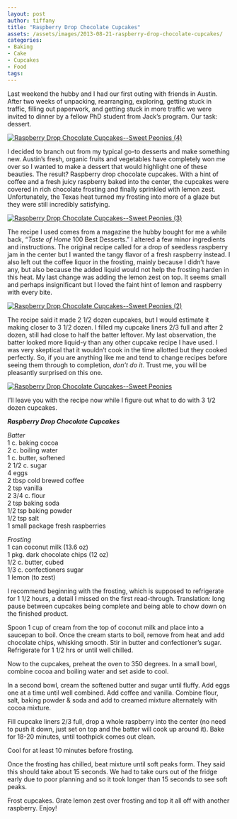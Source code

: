 ```yaml
---
layout: post
author: tiffany
title: "Raspberry Drop Chocolate Cupcakes"
assets: /assets/images/2013-08-21-raspberry-drop-chocolate-cupcakes/
categories: 
- Baking
- Cake
- Cupcakes
- Food
tags: 
---
```


Last weekend the hubby and I had our first outing with friends in Austin. After two weeks of unpacking, rearranging, exploring, getting stuck in traffic, filling out paperwork, and getting stuck in more traffic we were invited to dinner by a fellow PhD student from Jack’s program. Our task: dessert.

[![Raspberry Drop Chocolate Cupcakes--Sweet Peonies (4)](jekyll_uploads/2013/08/Raspberry-Drop-Chocolate-Cupcakes-Sweet-Peonies-4-575x381.jpg)](http://www.sweetpeonies.com/2013/08/raspberry-drop-chocolate-cupcakes/raspberry-drop-chocolate-cupcakes-sweet-peonies-4/)

I decided to branch out from my typical go-to desserts and make something new. Austin’s fresh, organic fruits and vegetables have completely won me over so I wanted to make a dessert that would highlight one of these beauties. The result? Raspberry drop chocolate cupcakes. With a hint of coffee and a fresh juicy raspberry baked into the center, the cupcakes were covered in rich chocolate frosting and finally sprinkled with lemon zest. Unfortunately, the Texas heat turned my frosting into more of a glaze but they were still incredibly satisfying.

[![Raspberry Drop Chocolate Cupcakes--Sweet Peonies (3)](jekyll_uploads/2013/08/Raspberry-Drop-Chocolate-Cupcakes-Sweet-Peonies-3-575x381.jpg)](http://www.sweetpeonies.com/2013/08/raspberry-drop-chocolate-cupcakes/raspberry-drop-chocolate-cupcakes-sweet-peonies-3/)

The recipe I used comes from a magazine the hubby bought for me a while back, “_Taste of Home_ 100 Best Desserts.” I altered a few minor ingredients and instructions. The original recipe called for a drop of seedless raspberry jam in the center but I wanted the tangy flavor of a fresh raspberry instead. I also left out the coffee liquor in the frosting, mainly because I didn’t have any, but also because the added liquid would not help the frosting harden in this heat. My last change was adding the lemon zest on top. It seems small and perhaps insignificant but I loved the faint hint of lemon and raspberry with every bite.

[![Raspberry Drop Chocolate Cupcakes--Sweet Peonies (2)](jekyll_uploads/2013/08/Raspberry-Drop-Chocolate-Cupcakes-Sweet-Peonies-2-575x381.jpg)](http://www.sweetpeonies.com/2013/08/raspberry-drop-chocolate-cupcakes/raspberry-drop-chocolate-cupcakes-sweet-peonies-2/)

The recipe said it made 2 1/2 dozen cupcakes, but I would estimate it making closer to 3 1/2 dozen. I filled my cupcake liners 2/3 full and after 2 dozen, still had close to half the batter leftover. My last observation, the batter looked more liquid-y than any other cupcake recipe I have used. I was very skeptical that it wouldn’t cook in the time allotted but they cooked perfectly. So, if you are anything like me and tend to change recipes before seeing them through to completion, _don’t do it_. Trust me, you will be pleasantly surprised on this one.

[![Raspberry Drop Chocolate Cupcakes--Sweet Peonies](jekyll_uploads/2013/08/Raspberry-Drop-Chocolate-Cupcakes-Sweet-Peonies-575x381.jpg)](http://www.sweetpeonies.com/2013/08/raspberry-drop-chocolate-cupcakes/raspberry-drop-chocolate-cupcakes-sweet-peonies/)

I’ll leave you with the recipe now while I figure out what to do with 3 1/2 dozen cupcakes.

**_Raspberry Drop Chocolate Cupcakes_**

_Batter_  
1 c. baking cocoa  
2 c. boiling water  
1 c. butter, softened  
2 1/2 c. sugar  
4 eggs  
2 tbsp cold brewed coffee  
2 tsp vanilla  
2 3/4 c. flour  
2 tsp baking soda  
1/2 tsp baking powder  
1/2 tsp salt  
1 small package fresh raspberries

_Frosting_  
1 can coconut milk (13.6 oz)  
1 pkg. dark chocolate chips (12 oz)  
1/2 c. butter, cubed  
1/3 c. confectioners sugar  
1 lemon (to zest)

I recommend beginning with the frosting, which is supposed to refrigerate for 1 1/2 hours, a detail I missed on the first read-through. Translation: long pause between cupcakes being complete and being able to chow down on the finished product.

Spoon 1 cup of cream from the top of coconut milk and place into a saucepan to boil. Once the cream starts to boil, remove from heat and add chocolate chips, whisking smooth. Stir in butter and confectioner’s sugar. Refrigerate for 1 1/2 hrs or until well chilled.

Now to the cupcakes, preheat the oven to 350 degrees. In a small bowl, combine cocoa and boiling water and set aside to cool.

In a second bowl, cream the softened butter and sugar until fluffy. Add eggs one at a time until well combined. Add coffee and vanilla. Combine flour, salt, baking powder & soda and add to creamed mixture alternately with cocoa mixture.

Fill cupcake liners 2/3 full, drop a whole raspberry into the center (no need to push it down, just set on top and the batter will cook up around it). Bake for 18-20 minutes, until toothpick comes out clean.

Cool for at least 10 minutes before frosting.

Once the frosting has chilled, beat mixture until soft peaks form. They said this should take about 15 seconds. We had to take ours out of the fridge early due to poor planning and so it took longer than 15 seconds to see soft peaks.

Frost cupcakes. Grate lemon zest over frosting and top it all off with another raspberry. Enjoy!